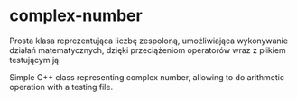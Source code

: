 # complex-number
Prosta klasa reprezentująca liczbę zespoloną, umożliwiająca wykonywanie działań matematycznych, dzięki przeciążeniom operatorów wraz z plikiem testującym ją.

Simple C++ class representing complex number, allowing to do arithmetic operation with a testing file.
